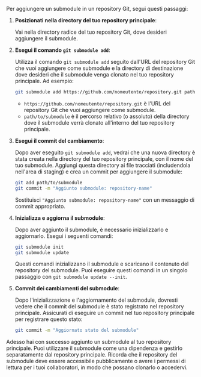Per aggiungere un submodule in un repository Git, segui questi passaggi:

1. **Posizionati nella directory del tuo repository principale**:

   Vai nella directory radice del tuo repository Git, dove desideri aggiungere il submodule.

2. **Esegui il comando `git submodule add`**:

   Utilizza il comando `git submodule add` seguito dall'URL del repository Git che vuoi aggiungere come submodule e la directory di destinazione dove desideri che il submodule venga clonato nel tuo repository principale. Ad esempio:

   ```sh
   git submodule add https://github.com/nomeutente/repository.git path/to/submodule
   ```

   - `https://github.com/nomeutente/repository.git` è l'URL del repository Git che vuoi aggiungere come submodule.
   - `path/to/submodule` è il percorso relativo (o assoluto) della directory dove il submodule verrà clonato all'interno del tuo repository principale.

3. **Esegui il commit del cambiamento**:

   Dopo aver eseguito `git submodule add`, vedrai che una nuova directory è stata creata nella directory del tuo repository principale, con il nome del tuo submodule. Aggiungi questa directory ai file tracciati (includendola nell'area di staging) e crea un commit per aggiungere il submodule:

   ```sh
   git add path/to/submodule
   git commit -m "Aggiunto submodule: repository-name"
   ```

   Sostituisci `"Aggiunto submodule: repository-name"` con un messaggio di commit appropriato.

4. **Inizializza e aggiorna il submodule**:

   Dopo aver aggiunto il submodule, è necessario inizializzarlo e aggiornarlo. Esegui i seguenti comandi:

   ```sh
   git submodule init
   git submodule update
   ```

   Questi comandi inizializzano il submodule e scaricano il contenuto del repository del submodule. Puoi eseguire questi comandi in un singolo passaggio con `git submodule update --init`.

5. **Commit dei cambiamenti del submodule**:

   Dopo l'inizializzazione e l'aggiornamento del submodule, dovresti vedere che il commit del submodule è stato registrato nel repository principale. Assicurati di eseguire un commit nel tuo repository principale per registrare questo stato:

   ```sh
   git commit -m "Aggiornato stato del submodule"
   ```

Adesso hai con successo aggiunto un submodule al tuo repository principale. Puoi utilizzare il submodule come una dipendenza e gestirlo separatamente dal repository principale. Ricorda che il repository del submodule deve essere accessibile pubblicamente o avere i permessi di lettura per i tuoi collaboratori, in modo che possano clonarlo o accedervi.
